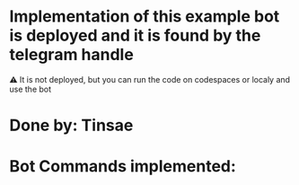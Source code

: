 # Implementation of this example bot is deployed and it is found by the telegram handle 
⚠ It is not deployed, but you can run the code on codespaces or localy and use the bot
# Done by: Tinsae
# Bot Commands implemented:


